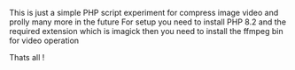 This is just a simple PHP script experiment for compress image video and prolly many more in the future 
For setup you need to install PHP 8.2 and the required extension which is imagick 
then you need to install the ffmpeg bin for video operation

Thats all ! 
